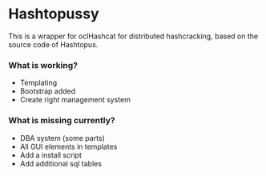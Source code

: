 # Hashtopussy #

This is a wrapper for oclHashcat for distributed hashcracking, based on the source code of Hashtopus.

### What is working? ###

* Templating
* Bootstrap added
* Create right management system

### What is missing currently? ###

* DBA system (some parts)
* All GUI elements in templates
* Add a install script
* Add additional sql tables